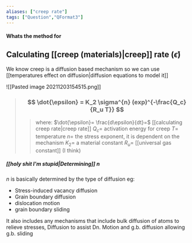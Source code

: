 ```yaml
---
aliases: ["creep rate"]
tags: ["Question","QFormat3"]
---
```


#### Whats the method for
## Calculating [[creep (materials)|creep]] rate ($\dot{\epsilon}$)
We know creep is a diffusion based mechanism so we can use [[temperatures effect on diffusion|diffusion equations to model it]]

![[Pasted image 20211203154515.png]]

> ### $$ \dot{\epsilon} = K_2 \sigma^{n} (exp)^{-\frac{Q_c}{R_u T}} $$ 
>> where:
>> $\dot{\epsilon}= \frac{d\epsilon}{dt}=$ [[calculating creep rate|creep rate]] 
>> $Q_c=$ activation energy for creep
>> $T=$ temperature
>> $n=$ the stress exponent, it is dependent on the mechanism
>> $K_2=$ a material constant
>> $R_u=$ [[universal gas constant]] (I think)

##### [[holy shit I'm stupid|Determining]] $n$

$n$ is basically determined by the type of diffusion eg:
- Stress-induced vacancy diffusion
-  Grain boundary diffusion
-  dislocation motion
-  grain boundary sliding 

It also includes any mechanisms that include bulk diffusion of atoms to relieve stresses, Diffusion to assist Dn. Motion and g.b. diffusion allowing g.b. sliding